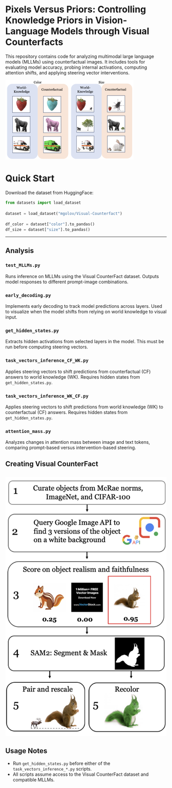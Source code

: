 
# Pixels Versus Priors: Controlling Knowledge Priors in Vision-Language Models through Visual Counterfacts

This repository contains code for analyzing multimodal large language models (MLLMs) using counterfactual images. It includes tools for evaluating model accuracy, probing internal activations, computing attention shifts, and applying steering vector interventions. 



<img src="image_preprocessing/counterfactuals_example.png" alt="Counterfactual Example" width="400"/>



# Quick Start

Download the dataset from HuggingFace: 

```python
from datasets import load_dataset

dataset = load_dataset("mgolov/Visual-Counterfact")

df_color = dataset["color"].to_pandas()
df_size = dataset["size"].to_pandas()
```



---

## Analysis

### `test_MLLMs.py`
Runs inference on MLLMs using the Visual CounterFact dataset. Outputs model responses to different prompt-image combinations.

### `early_decoding.py`
Implements early decoding to track model predictions across layers. Used to visualize when the model shifts from relying on world knowledge to visual input.

### `get_hidden_states.py`
Extracts hidden activations from selected layers in the model. This must be run before computing steering vectors.

### `task_vectors_inference_CF_WK.py`
Applies steering vectors to shift predictions from counterfactual (CF) answers to world knowledge (WK). Requires hidden states from `get_hidden_states.py`.

### `task_vectors_inference_WK_CF.py`
Applies steering vectors to shift predictions from world knowledge (WK) to counterfactual (CF) answers. Requires hidden states from `get_hidden_states.py`.

### `attention_mass.py`
Analyzes changes in attention mass between image and text tokens, comparing prompt-based versus intervention-based steering.

## Creating Visual CounterFact
![Dataset Creation Pipeline](image_preprocessing/dataset_pipeline.png)
---

## Usage Notes

- Run `get_hidden_states.py` before either of the `task_vectors_inference_*.py` scripts.
- All scripts assume access to the Visual CounterFact dataset and compatible MLLMs.

